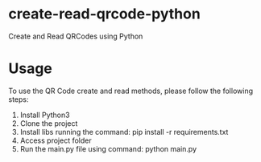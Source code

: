 # create-read-qrcode-python
Create and Read QRCodes using Python

# Usage
To use the QR Code create and read methods, please follow the following steps:

1. Install Python3
2. Clone the project
3. Install libs running the command: pip install -r requirements.txt
4. Access project folder
5. Run the main.py file using command: python main.py